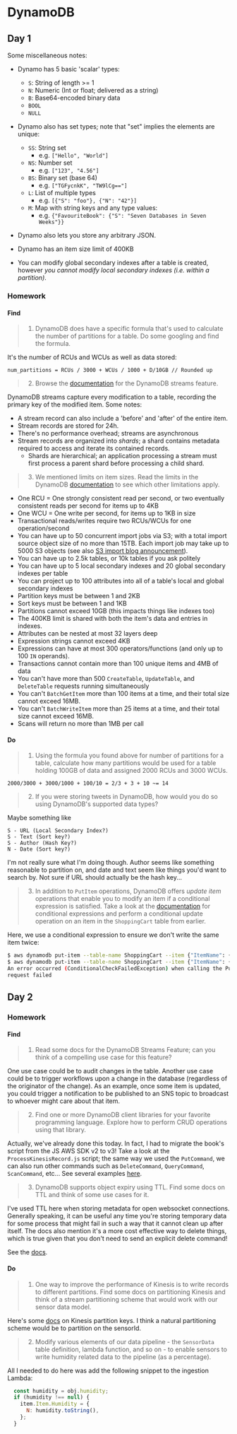 # DynamoDB
## Day 1
Some miscellaneous notes:
- Dynamo has 5 basic 'scalar' types:
    - `S`: String of length >= 1
    - `N`: Numeric (Int or float; delivered as a string)
    - `B`: Base64-encoded binary data
    - `BOOL`
    - `NULL`
- Dynamo also has set types; note that "set" implies the elements are unique:
    - `SS`: String set
        - e.g. `["Hello", "World"]`
    - `NS`: Number set
        - e.g. `["123", "4.56"]`
    - `BS`: Binary set (base 64)
        - e.g. `["TGFycnkK", "TW9lCg=="]`
    - `L`: List of multiple types
        - e.g. `[{"S": "foo"}, {"N": "42"}]`
    - `M`: Map with string keys and any type values:
        - e.g. `{"FavouriteBook": {"S": "Seven Databases in Seven Weeks"}}`

- Dynamo also lets you store any arbitrary JSON.
- Dynamo has an item size limit of 400KB
- You can modify global secondary indexes after a table is created, however _you cannot modify local secondary indexes (i.e. within a partition)_.

### Homework
#### Find
> 1. DynamoDB does have a specific formula that's used to calculate the
>    number of partitions for a table. Do some googling and find the
>    formula.

It's the number of RCUs and WCUs as well as data stored:
```
num_partitions = RCUs / 3000 + WCUs / 1000 + D/10GB // Rounded up
```

> 2. Browse the
>    [documentation](https://docs.aws.amazon.com/amazondynamodb/latest/developerguide/Streams.html)
>    for the DynamoDB streams feature.

DynamoDB streams capture every modification to a table, recording the
primary key of the modified item. Some notes:
- A stream record can also include a 'before' and 'after' of the entire item. 
- Stream records are stored for 24h. 
- There's no performance overhead; streams are asynchronous
- Stream records are organized into _shards_; a shard contains metadata
  required to access and iterate its contained records.
    - Shards are hierarchical; an application processing a stream must
      first process a parent shard before processing a child shard.

> 3. We mentioned limits on item sizes. Read the limits in the DynamoDB
>    [documentation](https://docs.aws.amazon.com/amazondynamodb/latest/developerguide/ServiceQuotas.html)
>    to see which other limitations apply.


- One RCU = One strongly consistent read per second, or two eventually
  consistent reads per second for items up to 4KB
- One WCU = One write per second, for items up to 1KB in size
- Transactional reads/writes require two RCUs/WCUs for one operation/second
- You can have up to 50 concurrent import jobs via S3; with a total import
  source object size of no more than 15TB. Each import job may take up to
  5000 S3 objects (see also [S3 import blog announcement](https://aws.amazon.com/blogs/database/amazon-dynamodb-can-now-import-amazon-s3-data-into-a-new-table/)).
- You can have up to 2.5k tables, or 10k tables if you ask politely
- You can have up to 5 local secondary indexes and 20 global secondary indexes per table
- You can project up to 100 attributes into all of a table's local and global secondary indexes
- Partition keys must be between 1 and 2KB
- Sort keys must be between 1 and 1KB
- Partitions cannot exceed 10GB (this impacts things like indexes too)
- The 400KB limit is shared with both the item's data and entries in indexes.
- Attributes can be nested at most 32 layers deep
- Expression strings cannot exceed 4KB
- Expressions can have at most 300 operators/functions (and only up to 100 `IN` operands).
- Transactions cannot contain more than 100 unique items and 4MB of data
- You can't have more than 500 `CreateTable`, `UpdateTable`, and
  `DeleteTable` requests running simultaneously
- You can't `BatchGetItem` more than 100 items at a time, and their total size cannot exceed 16MB.
- You can't `BatchWriteItem` more than 25 items at a time, and their total size cannot exceed 16MB.
- Scans will return no more than 1MB per call



#### Do
> 1. Using the formula you found above for number of partitions for a
>    table, calculate how many partitions would be used for a table
>    holding 100GB of data and assigned 2000 RCUs and 3000 WCUs.

`2000/3000 + 3000/1000 + 100/10 = 2/3 + 3 + 10 ~= 14`



> 2. If you were storing tweets in DynamoDB, how would you do so using
>    DynamoDB's supported data types?

Maybe something like
```
S - URL (Local Secondary Index?)
S - Text (Sort key?)
S - Author (Hash Key?)
N - Date (Sort key?)
```

I'm not really sure what I'm doing though. Author seems like something
reasonable to partition on, and date and text seem like things you'd want
to search by. Not sure if URL should actually be the hash key...




> 3. In addition to `PutItem` operations, DynamoDB offers _update item_
>    operations that enable you to modify an item if a conditional
>    expression is satisfied. Take a look at the
>    [documentation](https://docs.aws.amazon.com/amazondynamodb/latest/developerguide/Expressions.ConditionExpressions.html)
>    for conditional expressions and perform a conditional update
>    operation on an item in the `ShoppingCart` table from earlier.

Here, we use a conditional expression to ensure we don't write the same item twice:

```sh
$ aws dynamodb put-item --table-name ShoppingCart --item {"ItemName": {"S": "Tickle Me Ernie"}} --condition-expression attribute_not_exists(ItemName)
$ aws dynamodb put-item --table-name ShoppingCart --item {"ItemName": {"S": "Tickle Me Ernie"}} --condition-expression attribute_not_exists(ItemName)
An error occurred (ConditionalCheckFailedException) when calling the PutItem operation: The conditional 
request failed
```

## Day 2
### Homework
#### Find
> 1. Read some docs for the DynamoDB Streams Feature; can you think of a
>    compelling use case for this feature?

One use case could be to audit changes in the table. Another use case
could be to trigger workflows upon a change in the database (regardless of
the originator of the change). As an example, once some item is updated,
you could trigger a notification to be published to an SNS topic to
broadcast to whoever might care about that item.

> 2. Find one or more DynamoDB client libraries for your favorite
>    programming language. Explore how to perform CRUD operations using
>    that library.

Actually, we've already done this today. In fact, I had to migrate the
book's script from the JS AWS SDK v2 to v3! Take a look at the
`ProcessKinesisRecord.js` script; the same way we used the `PutCommand`,
we can also run other commands such as `DeleteCommand`, `QueryCommand`,
`ScanCommand`, etc... See several examples
[here](https://docs.aws.amazon.com/sdk-for-javascript/v3/developer-guide/javascript_dynamodb_code_examples.html).

> 3. DynamoDB supports object expiry using TTL. Find some docs on TTL and
>    think of some use cases for it.

I've used TTL here when storing metadata for open websocket connections.
Generally speaking, it can be useful any time you're storing temporary
data for some process that might fail in such a way that it cannot clean
up after itself. The docs also mention it's a more cost effective way to
delete things, which is true given that you don't need to send an explicit
delete command!

See the [docs](https://docs.aws.amazon.com/amazondynamodb/latest/developerguide/TTL.html).

#### Do
> 1. One way to improve the performance of Kinesis is to write records to
>    different partitions. Find some docs on partitioning Kinesis and
>    think of a stream partitioning scheme that would work with our sensor
>    data model.


Here's some
[docs](https://docs.aws.amazon.com/streams/latest/dev/key-concepts.html#partition-key)
on Kinesis partition keys. I think a natural partitioning scheme would be
to partition on the sensorId.

> 2. Modify various elements of our data pipeline - the `SensorData` table
>    definition, lambda function, and so on - to enable sensors to write
>    humidity related data to the pipeline (as a percentage).

All I needed to do here was add the following snippet to the ingestion Lambda:

```js
  const humidity = obj.humidity;
  if (humidity !== null) {
    item.Item.Humidity = {
      N: humidity.toString(),
    };
  }
```

